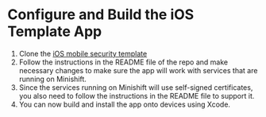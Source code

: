 # Configure and Build the iOS Template App

1. Clone the [iOS mobile security template](https://github.com/feedhenry/mobile-security-ios-template)
2. Follow the instructions in the README file of the repo and make necessary changes to make sure the app will work with services that are running on Minishift.
3. Since the services running on Minishift will use self-signed certificates, you also need to follow the instructions in the README file to support it.
4. You can now build and install the app onto devices using Xcode.